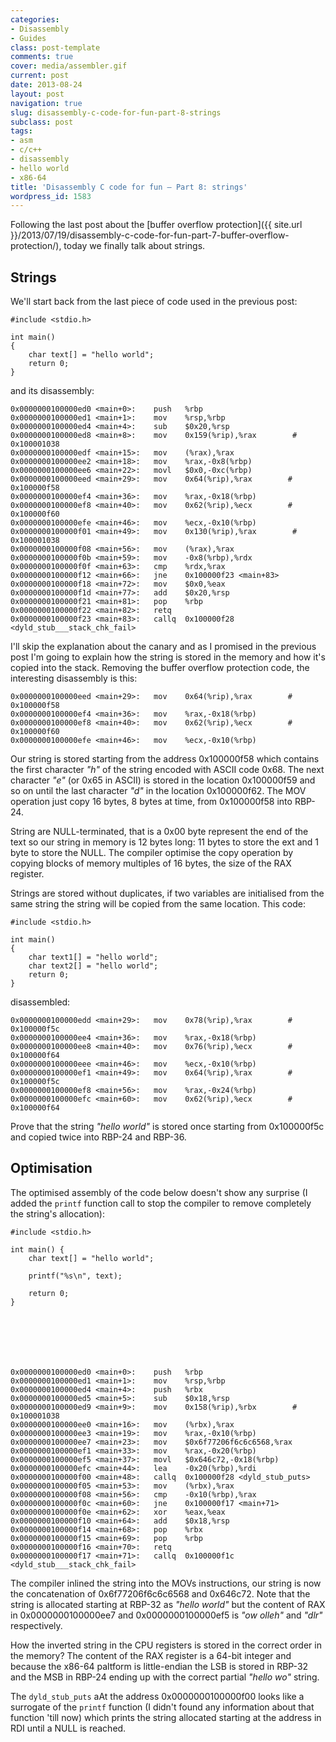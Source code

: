 ```yaml
---
categories:
- Disassembly
- Guides
class: post-template
comments: true
cover: media/assembler.gif
current: post
date: 2013-08-24
layout: post
navigation: true
slug: disassembly-c-code-for-fun-part-8-strings
subclass: post
tags:
- asm
- c/c++
- disassembly
- hello world
- x86-64
title: 'Disassembly C code for fun – Part 8: strings'
wordpress_id: 1583
---
```


Following the last post about the [buffer overflow protection]({{ site.url }}/2013/07/19/disassembly-c-code-for-fun-part-7-buffer-overflow-protection/), today we finally talk about strings.

<!-- more -->

## Strings

We'll start back from the last piece of code used in the previous post:

    #include <stdio.h>

    int main()
    {
        char text[] = "hello world";
        return 0;
    }

and its disassembly:

    0x0000000100000ed0 <main+0>:    push   %rbp
    0x0000000100000ed1 <main+1>:    mov    %rsp,%rbp
    0x0000000100000ed4 <main+4>:    sub    $0x20,%rsp
    0x0000000100000ed8 <main+8>:    mov    0x159(%rip),%rax        # 0x100001038
    0x0000000100000edf <main+15>:   mov    (%rax),%rax
    0x0000000100000ee2 <main+18>:   mov    %rax,-0x8(%rbp)
    0x0000000100000ee6 <main+22>:   movl   $0x0,-0xc(%rbp)
    0x0000000100000eed <main+29>:   mov    0x64(%rip),%rax        # 0x100000f58
    0x0000000100000ef4 <main+36>:   mov    %rax,-0x18(%rbp)
    0x0000000100000ef8 <main+40>:   mov    0x62(%rip),%ecx        # 0x100000f60
    0x0000000100000efe <main+46>:   mov    %ecx,-0x10(%rbp)
    0x0000000100000f01 <main+49>:   mov    0x130(%rip),%rax        # 0x100001038
    0x0000000100000f08 <main+56>:   mov    (%rax),%rax
    0x0000000100000f0b <main+59>:   mov    -0x8(%rbp),%rdx
    0x0000000100000f0f <main+63>:   cmp    %rdx,%rax
    0x0000000100000f12 <main+66>:   jne    0x100000f23 <main+83>
    0x0000000100000f18 <main+72>:   mov    $0x0,%eax
    0x0000000100000f1d <main+77>:   add    $0x20,%rsp
    0x0000000100000f21 <main+81>:   pop    %rbp
    0x0000000100000f22 <main+82>:   retq
    0x0000000100000f23 <main+83>:   callq  0x100000f28 <dyld_stub___stack_chk_fail>

I'll skip the explanation about the canary and as I promised in the previous post I'm going to explain how the string is stored in the memory and how it's copied into the stack. Removing the buffer overflow protection code, the interesting disassembly is this:

    0x0000000100000eed <main+29>:   mov    0x64(%rip),%rax        # 0x100000f58
    0x0000000100000ef4 <main+36>:   mov    %rax,-0x18(%rbp)
    0x0000000100000ef8 <main+40>:   mov    0x62(%rip),%ecx        # 0x100000f60
    0x0000000100000efe <main+46>:   mov    %ecx,-0x10(%rbp)

Our string is stored starting from the address 0x100000f58 which contains the first character _"h"_ of the string encoded with ASCII code 0x68. The next character _"e"_ (or 0x65 in ASCII) is stored in the location 0x100000f59 and so on until the last character _"d"_ in the location 0x100000f62. The MOV operation just copy 16 bytes, 8 bytes at time, from 0x100000f58 into RBP-24.

String are NULL-terminated, that is a 0x00 byte represent the end of the text so our string in memory is 12 bytes long: 11 bytes to store the ext and 1 byte to store the NULL. The compiler optimise the copy operation by copying blocks of memory multiples of 16 bytes, the size of the RAX register.

Strings are stored without duplicates, if two variables are initialised from the same string the string will be copied from the same location. This code:

    #include <stdio.h>

    int main()
    {
        char text1[] = "hello world";
        char text2[] = "hello world";
        return 0;
    }

disassembled:

    0x0000000100000edd <main+29>:   mov    0x78(%rip),%rax        # 0x100000f5c
    0x0000000100000ee4 <main+36>:   mov    %rax,-0x18(%rbp)
    0x0000000100000ee8 <main+40>:   mov    0x76(%rip),%ecx        # 0x100000f64
    0x0000000100000eee <main+46>:   mov    %ecx,-0x10(%rbp)
    0x0000000100000ef1 <main+49>:   mov    0x64(%rip),%rax        # 0x100000f5c
    0x0000000100000ef8 <main+56>:   mov    %rax,-0x24(%rbp)
    0x0000000100000efc <main+60>:   mov    0x62(%rip),%ecx        # 0x100000f64

Prove that the string _"hello world"_ is stored once starting from 0x100000f5c and copied twice into RBP-24 and RBP-36.

## Optimisation

The optimised assembly of the code below doesn't show any surprise (I added the `printf` function call to stop the compiler to remove completely the string's allocation):

    #include <stdio.h>

    int main() {
        char text[] = "hello world";

        printf("%s\n", text);

        return 0;
    }







    0x0000000100000ed0 <main+0>:    push   %rbp
    0x0000000100000ed1 <main+1>:    mov    %rsp,%rbp
    0x0000000100000ed4 <main+4>:    push   %rbx
    0x0000000100000ed5 <main+5>:    sub    $0x18,%rsp
    0x0000000100000ed9 <main+9>:    mov    0x158(%rip),%rbx        # 0x100001038
    0x0000000100000ee0 <main+16>:   mov    (%rbx),%rax
    0x0000000100000ee3 <main+19>:   mov    %rax,-0x10(%rbp)
    0x0000000100000ee7 <main+23>:   mov    $0x6f77206f6c6c6568,%rax
    0x0000000100000ef1 <main+33>:   mov    %rax,-0x20(%rbp)
    0x0000000100000ef5 <main+37>:   movl   $0x646c72,-0x18(%rbp)
    0x0000000100000efc <main+44>:   lea    -0x20(%rbp),%rdi
    0x0000000100000f00 <main+48>:   callq  0x100000f28 <dyld_stub_puts>
    0x0000000100000f05 <main+53>:   mov    (%rbx),%rax
    0x0000000100000f08 <main+56>:   cmp    -0x10(%rbp),%rax
    0x0000000100000f0c <main+60>:   jne    0x100000f17 <main+71>
    0x0000000100000f0e <main+62>:   xor    %eax,%eax
    0x0000000100000f10 <main+64>:   add    $0x18,%rsp
    0x0000000100000f14 <main+68>:   pop    %rbx
    0x0000000100000f15 <main+69>:   pop    %rbp
    0x0000000100000f16 <main+70>:   retq
    0x0000000100000f17 <main+71>:   callq  0x100000f1c <dyld_stub___stack_chk_fail>

The compiler inlined the string into the MOVs instructions, our string is now the concatenation of 0x6f77206f6c6c6568 and 0x646c72. Note that the string is allocated starting at RBP-32 as _"hello world"_ but the content of RAX in 0x0000000100000ee7 and 0x0000000100000ef5 is _"ow olleh"_ and _"dlr"_ respectively.

How the inverted string in the CPU registers is stored in the correct order in the memory? The content of the RAX register is a 64-bit integer and because the x86-64 paltform is little-endian the LSB is stored in RBP-32 and the MSB in RBP-24 ending up with the correct partial _"hello wo"_ string.

The `dyld_stub_puts` aAt the address 0x0000000100000f00 looks like a surrogate of the `printf` function (I didn't found any information about that function 'till now) which prints the string allocated starting at the address in RDI until a NULL is reached.
